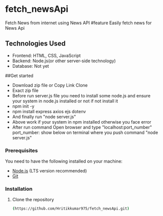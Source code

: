 # fetch_newsApi
Fetch News from internet using News API 
#feature
Easily fetch news for News Api
## Technologies Used
- Frontend: HTML, CSS, JavaScript
- Backend: Node.js(or other server-side technology)
- Database: Not yet

##Get started
 - Download zip file or Copy Link Clone
 - Exact zip file
 - Before run server.js file you need to install some node.js and ensure your system in node.js installed or not if not install it
 - npm init -y
 - npm install express axios ejs dotenv
 - And finally run "node server.js"
 - Above work if your system in npm installed otherwise you face error
 - After run command Open browser and type "localhost:port_number" port_number: show below on terminal where you push command "node server.js"

### Prerequisites

You need to have the following installed on your machine:
- [Node.js](https://nodejs.org/) (LTS version recommended)
- [Git](https://git-scm.com/)

### Installation

1. Clone the repository
   ```bash
   (https://github.com/Hritikkumar975/fetch_newsApi.git)
